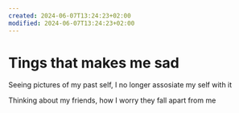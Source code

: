 ```yaml
---
created: 2024-06-07T13:24:23+02:00
modified: 2024-06-07T13:24:23+02:00
---
```


# Tings that makes me sad

Seeing pictures of my past self, I no longer assosiate my self with it

Thinking about my friends, how I worry they fall apart from me
